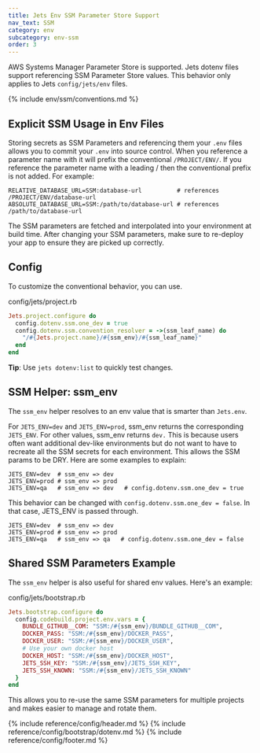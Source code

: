 ```yaml
---
title: Jets Env SSM Parameter Store Support
nav_text: SSM
category: env
subcategory: env-ssm
order: 3
---
```


AWS Systems Manager Parameter Store is supported. Jets dotenv files support referencing SSM Parameter Store values. This behavior only applies to Jets `config/jets/env` files.

{% include env/ssm/conventions.md %}

## Explicit SSM Usage in Env Files

Storing secrets as SSM Parameters and referencing them your `.env` files allows you to commit your `.env` into source control. When you reference a parameter name with it will prefix the conventional `/PROJECT/ENV/`. If you reference the parameter name with a leading / then the conventional prefix is not added. For example:

    RELATIVE_DATABASE_URL=SSM:database-url          # references /PROJECT/ENV/database-url
    ABSOLUTE_DATABASE_URL=SSM:/path/to/database-url # references /path/to/database-url

The SSM parameters are fetched and interpolated into your environment at build time. After changing your SSM parameters, make sure to re-deploy your app to ensure they are picked up correctly.

## Config

To customize the conventional behavior, you can use.

config/jets/project.rb

```ruby
Jets.project.configure do
  config.dotenv.ssm.one_dev = true
  config.dotenv.ssm.convention_resolver = ->(ssm_leaf_name) do
    "/#{Jets.project.name}/#{ssm_env}/#{ssm_leaf_name}"
  end
end
```

**Tip**: Use `jets dotenv:list` to quickly test changes.

## SSM Helper: ssm_env

The `ssm_env` helper resolves to an env value that is smarter than `Jets.env`.

For `JETS_ENV=dev` and `JETS_ENV=prod`, ssm_env returns the corresponding `JETS_ENV`. For other values, ssm_env returns `dev.` This is because users often want additional dev-like environments but do not want to have to recreate all the SSM secrets for each environment. This allows the SSM params to be DRY. Here are some examples to explain:

    JETS_ENV=dev  # ssm_env => dev
    JETS_ENV=prod # ssm_env => prod
    JETS_ENV=qa   # ssm_env => dev   # config.dotenv.ssm.one_dev = true

This behavior can be changed with `config.dotenv.ssm.one_dev = false`. In that case, JETS_ENV is passed through.

    JETS_ENV=dev  # ssm_env => dev
    JETS_ENV=prod # ssm_env => prod
    JETS_ENV=qa   # ssm_env => qa   # config.dotenv.ssm.one_dev = false

## Shared SSM Parameters Example

The `ssm_env` helper is also useful for shared env values. Here's an example:

config/jets/bootstrap.rb

```ruby
Jets.bootstrap.configure do
  config.codebuild.project.env.vars = {
    BUNDLE_GITHUB__COM: "SSM:/#{ssm_env}/BUNDLE_GITHUB__COM",
    DOCKER_PASS: "SSM:/#{ssm_env}/DOCKER_PASS",
    DOCKER_USER: "SSM:/#{ssm_env}/DOCKER_USER",
    # Use your own docker host
    DOCKER_HOST: "SSM:/#{ssm_env}/DOCKER_HOST",
    JETS_SSH_KEY: "SSM:/#{ssm_env}/JETS_SSH_KEY",
    JETS_SSH_KNOWN: "SSM:/#{ssm_env}/JETS_SSH_KNOWN"
  }
end
```

This allows you to re-use the same SSM parameters for multiple projects and makes easier to manage and rotate them.

{% include reference/config/header.md %}
{% include reference/config/bootstrap/dotenv.md %}
{% include reference/config/footer.md %}
